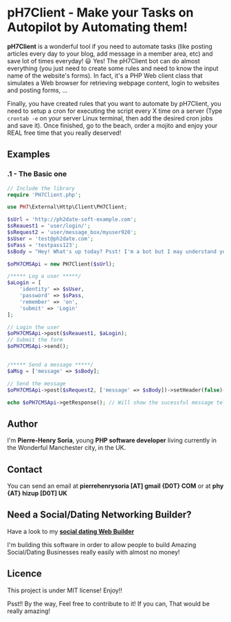 # pH7Client - Make your Tasks on Autopilot by Automating them!

**pH7Client** is a wonderful tool if you need to automate tasks (like posting articles every day to your blog, add message in a member area, etc) and save lot of times everyday! :smiley: Yes! The pH7Client bot can do almost everything (you just need to create some rules and need to know the input name of the website's forms).
In fact, it's a PHP Web client class that simulates a Web browser for retrieving webpage content, login to websites and posting forms, ...

Finally, you have created rules that you want to automate by pH7Client, you need to setup a cron for executing the script every X time on a server (Type ```crontab -e``` on your server Linux terminal, then add the desired cron jobs and save it). Once finished, go to the beach, order a mojito and enjoy your REAL free time that you really deserved!


## Examples

### .1 - The Basic one

```PHP
// Include the library
require 'PH7Client.php';

use PH7\External\Http\Client\PH7Client;

$sUrl = 'http://ph2date-soft-example.com';
$sReauest1 = 'user/login/';
$sRequest2 = 'user/message_box/myuser920';
$sUser = 'test@ph2date.com';
$sPass = 'testpass123';
$sBody = "Hey! What's up today? Psst! I'm a bot but I may understand you...";

$oPH7CMSApi = new PH7Client($sUrl);

/***** Log a user *****/
$aLogin = [
    'identity' => $sUser,
    'password' => $sPass,
    'remember' => 'on',
    'submit' => 'Login'
];

// Login the user
$oPH7CMSApi->post($sReauest1, $aLogin);
// Submit the form
$oPH7CMSApi->send();


/***** Send a message *****/
$aMsg = ['message' => $sBody];

// Send the message
$oPH7CMSApi->post($sRequest2, ['message' => $sBody])->setHeader(false)->send();

echo $oPH7CMSApi->getResponse(); // Will show the sucessful message telling you that your msg has been send
```

## Author

I'm **Pierre-Henry Soria**, young **PHP software developer** living currently in the Wonderful Manchester city, in the UK.

## Contact

You can send an email at **pierrehenrysoria [AT] gmail {D0T} COM** or at **phy {AT} hizup [D0T] UK**


## Need a Social/Dating Networking Builder?

Have a look to my **[social dating Web Builder](http://ph7cms.com)**

I'm building this software in order to allow people to build Amazing Social/Dating Businesses really easily with almost no money!


## Licence

This project is under MIT license! Enjoy!!

Psst!! By the way, Feel free to contribute to it! If you can, That would be really amazing!

